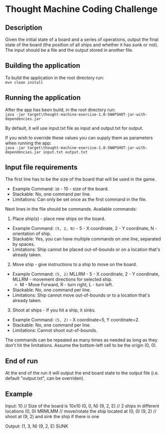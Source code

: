 # Thought Machine Coding Challenge

## Description
Given the initial state of a board and a series of operations, output the final state of the board
(the position of all ships and whether it has sunk or not). The input should be a file and the
output stored in another file.

## Building the application
To build the application in the root directory run:  
`mvn clean install`

## Running the application
After the app has been build, in the root directory run:  
`java -jar target\thought-machine-exercise-1.0-SNAPSHOT-jar-with-dependencies.jar`

By default, it will use input.txt file as input and output.txt for output.

If you wish to override these values you can supply them as parameters when running the app:  
`java -jar target\thought-machine-exercise-1.0-SNAPSHOT-jar-with-dependencies.jar input.txt output.txt`

## Input file requirements 
The first line has to be the size of the board that will be used in the game. 
  - Example Command: `10` - 10 - size of the board.
  - Stackable: No, one command per line.
  - Limitations: Can only be set once as the first command in the file.

Next lines in the file should be commands. Available commands:
1. Place ship(s) - place new ships on the board.
  - Example Command: `(5, 2, N)` - 5 - X coordinate, 2 - Y coordinate, N - orientation of ship.
  - Stackable: Yes, you can have multiple commands on one line, separated by spaces.
  - Limitations: Ship cannot be placed out-of-bounds or on a location that's already taken.
2. Move ship - give instructions to a ship to move on the board.
  - Example Command: `(5, 2)` MLLRM - 5 - X coordinate, 2 - Y coordinate, MLLRM - movement directions for selected ship.
    + M - Move Forward, R - turn right, L - turn left.
  - Stackable: No, one command per line.
  - Limitations: Ship cannot move out-of-bounds or to a location that's already taken.
3. Shoot at ships - If you hit a ship, it sinks.
  - Example Command: `(5, 2)` - X coordinate=5, Y coordinate=2.
  - Stackable: No, one command per line.
  - Limitations: Cannot shoot out-of-bounds.

The commands can be repeated as many times as needed as long as they don't hit the limitations.
Assume the bottom-left cell to be the origin (0, 0).
  
## End of run
At the end of the run it will output the end board state to the output file (i.e. default "output.txt", can be overriden).

## Example
Input:
  10                      // Size of the board is 10x10
  (0, 0, N) (9, 2, E)     // 2 ships in different locations
  (0, 0) MRMLMM           // move/rotate the ship located at (0, 0)
  (9, 2)                  // shoot at (9, 2) and sink the ship if there is one

Output:
  (1, 3, N)
  (9, 2, E) SUNK
